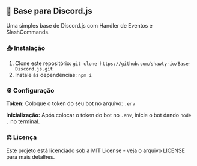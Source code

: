 ## 🤖 Base para Discord.js
Uma simples base de Discord.js com Handler de Eventos e SlashCommands.

### 📥 Instalação
1. Clone este repositório: `git clone https://github.com/shawty-io/Base-Discord.js.git`
2. Instale às dependências: `npm i`

### ⚙️ Configuração
**Token:** Coloque o token do seu bot no arquivo: `.env`

**Inicialização:** Após colocar o token do bot no `.env`, inicie o bot dando `node .` no terminal.
   
### ⚖️ Licença
Este projeto está licenciado sob a MIT License - veja o arquivo LICENSE para mais detalhes.
